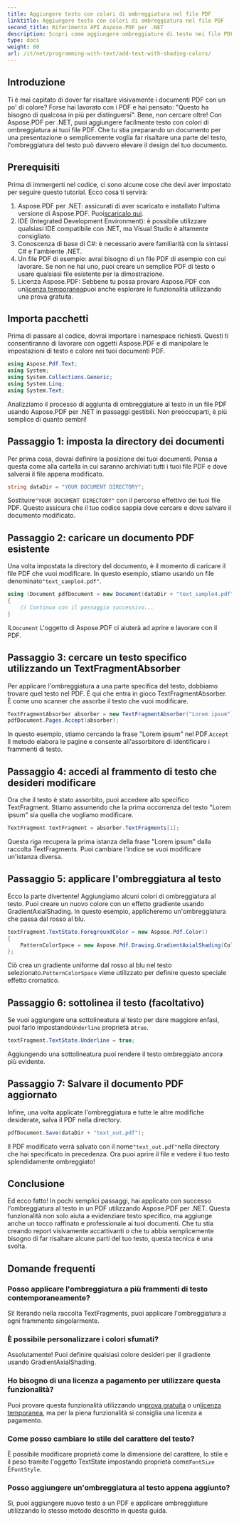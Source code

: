 ```yaml
---
title: Aggiungere testo con colori di ombreggiatura nel file PDF
linktitle: Aggiungere testo con colori di ombreggiatura nel file PDF
second_title: Riferimento API Aspose.PDF per .NET
description: Scopri come aggiungere ombreggiature di testo nei file PDF usando Aspose.PDF per .NET con questo tutorial passo dopo passo. Personalizza i tuoi documenti con gradienti colorati.
type: docs
weight: 80
url: /it/net/programming-with-text/add-text-with-shading-colors/
---
```

## Introduzione

Ti è mai capitato di dover far risaltare visivamente i documenti PDF con un po' di colore? Forse hai lavorato con i PDF e hai pensato: "Questo ha bisogno di qualcosa in più per distinguersi". Bene, non cercare oltre! Con Aspose.PDF per .NET, puoi aggiungere facilmente testo con colori di ombreggiatura ai tuoi file PDF. Che tu stia preparando un documento per una presentazione o semplicemente voglia far risaltare una parte del testo, l'ombreggiatura del testo può davvero elevare il design del tuo documento.

## Prerequisiti

Prima di immergerti nel codice, ci sono alcune cose che devi aver impostato per seguire questo tutorial. Ecco cosa ti servirà:

1.  Aspose.PDF per .NET: assicurati di aver scaricato e installato l'ultima versione di Aspose.PDF. Puoi[scaricalo qui](https://releases.aspose.com/pdf/net/).
2. IDE (Integrated Development Environment): è possibile utilizzare qualsiasi IDE compatibile con .NET, ma Visual Studio è altamente consigliato.
3. Conoscenza di base di C#: è necessario avere familiarità con la sintassi C# e l'ambiente .NET.
4. Un file PDF di esempio: avrai bisogno di un file PDF di esempio con cui lavorare. Se non ne hai uno, puoi creare un semplice PDF di testo o usare qualsiasi file esistente per la dimostrazione.
5.  Licenza Aspose.PDF: Sebbene tu possa provare Aspose.PDF con un[licenza temporanea](https://purchase.aspose.com/temporary-license/)puoi anche esplorare le funzionalità utilizzando una prova gratuita.

## Importa pacchetti

Prima di passare al codice, dovrai importare i namespace richiesti. Questi ti consentiranno di lavorare con oggetti Aspose.PDF e di manipolare le impostazioni di testo e colore nei tuoi documenti PDF.

```csharp
using Aspose.Pdf.Text;
using System;
using System.Collections.Generic;
using System.Linq;
using System.Text;
```

Analizziamo il processo di aggiunta di ombreggiature al testo in un file PDF usando Aspose.PDF per .NET in passaggi gestibili. Non preoccuparti, è più semplice di quanto sembri!

## Passaggio 1: imposta la directory dei documenti

Per prima cosa, dovrai definire la posizione dei tuoi documenti. Pensa a questa come alla cartella in cui saranno archiviati tutti i tuoi file PDF e dove salverai il file appena modificato.

```csharp
string dataDir = "YOUR DOCUMENT DIRECTORY";
```

 Sostituire`"YOUR DOCUMENT DIRECTORY"` con il percorso effettivo dei tuoi file PDF. Questo assicura che il tuo codice sappia dove cercare e dove salvare il documento modificato.

## Passaggio 2: caricare un documento PDF esistente

Una volta impostata la directory del documento, è il momento di caricare il file PDF che vuoi modificare. In questo esempio, stiamo usando un file denominato`"text_sample4.pdf"`.

```csharp
using (Document pdfDocument = new Document(dataDir + "text_sample4.pdf"))
{
    // Continua con il passaggio successivo...
}
```

 IL`Document` L'oggetto di Aspose.PDF ci aiuterà ad aprire e lavorare con il PDF.

## Passaggio 3: cercare un testo specifico utilizzando un TextFragmentAbsorber

Per applicare l'ombreggiatura a una parte specifica del testo, dobbiamo trovare quel testo nel PDF. È qui che entra in gioco TextFragmentAbsorber. È come uno scanner che assorbe il testo che vuoi modificare.

```csharp
TextFragmentAbsorber absorber = new TextFragmentAbsorber("Lorem ipsum");
pdfDocument.Pages.Accept(absorber);
```

 In questo esempio, stiamo cercando la frase "Lorem ipsum" nel PDF.`Accept` Il metodo elabora le pagine e consente all'assorbitore di identificare i frammenti di testo.

## Passaggio 4: accedi al frammento di testo che desideri modificare

Ora che il testo è stato assorbito, puoi accedere allo specifico TextFragment. Stiamo assumendo che la prima occorrenza del testo "Lorem ipsum" sia quella che vogliamo modificare.

```csharp
TextFragment textFragment = absorber.TextFragments[1];
```

Questa riga recupera la prima istanza della frase "Lorem ipsum" dalla raccolta TextFragments. Puoi cambiare l'indice se vuoi modificare un'istanza diversa.

## Passaggio 5: applicare l'ombreggiatura al testo

Ecco la parte divertente! Aggiungiamo alcuni colori di ombreggiatura al testo. Puoi creare un nuovo colore con un effetto gradiente usando GradientAxialShading. In questo esempio, applicheremo un'ombreggiatura che passa dal rosso al blu.

```csharp
textFragment.TextState.ForegroundColor = new Aspose.Pdf.Color()
{
    PatternColorSpace = new Aspose.Pdf.Drawing.GradientAxialShading(Color.Red, Color.Blue)
};
```

 Ciò crea un gradiente uniforme dal rosso al blu nel testo selezionato.`PatternColorSpace` viene utilizzato per definire questo speciale effetto cromatico.

## Passaggio 6: sottolinea il testo (facoltativo)

 Se vuoi aggiungere una sottolineatura al testo per dare maggiore enfasi, puoi farlo impostando`Underline` proprietà a`true`.

```csharp
textFragment.TextState.Underline = true;
```

Aggiungendo una sottolineatura puoi rendere il testo ombreggiato ancora più evidente.

## Passaggio 7: Salvare il documento PDF aggiornato

Infine, una volta applicate l'ombreggiatura e tutte le altre modifiche desiderate, salva il PDF nella directory.

```csharp
pdfDocument.Save(dataDir + "text_out.pdf");
```

 Il PDF modificato verrà salvato con il nome`"text_out.pdf"`nella directory che hai specificato in precedenza. Ora puoi aprire il file e vedere il tuo testo splendidamente ombreggiato!

## Conclusione

Ed ecco fatto! In pochi semplici passaggi, hai applicato con successo l'ombreggiatura al testo in un PDF utilizzando Aspose.PDF per .NET. Questa funzionalità non solo aiuta a evidenziare testo specifico, ma aggiunge anche un tocco raffinato e professionale ai tuoi documenti. Che tu stia creando report visivamente accattivanti o che tu abbia semplicemente bisogno di far risaltare alcune parti del tuo testo, questa tecnica è una svolta.


## Domande frequenti

### Posso applicare l'ombreggiatura a più frammenti di testo contemporaneamente?
Sì! Iterando nella raccolta TextFragments, puoi applicare l'ombreggiatura a ogni frammento singolarmente.

### È possibile personalizzare i colori sfumati?
Assolutamente! Puoi definire qualsiasi colore desideri per il gradiente usando GradientAxialShading.

### Ho bisogno di una licenza a pagamento per utilizzare questa funzionalità?
 Puoi provare questa funzionalità utilizzando un[prova gratuita](https://releases.aspose.com/) o un[licenza temporanea](https://purchase.aspose.com/temporary-license/), ma per la piena funzionalità si consiglia una licenza a pagamento.

### Come posso cambiare lo stile del carattere del testo?
 È possibile modificare proprietà come la dimensione del carattere, lo stile e il peso tramite l'oggetto TextState impostando proprietà come`FontSize` E`FontStyle`.

### Posso aggiungere un'ombreggiatura al testo appena aggiunto?
Sì, puoi aggiungere nuovo testo a un PDF e applicare ombreggiature utilizzando lo stesso metodo descritto in questa guida.